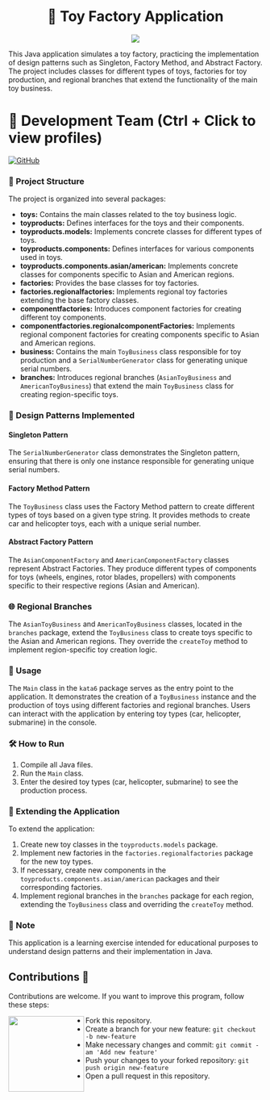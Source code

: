 <h1 align="center">🚀 Toy Factory Application</h1>
<p align="center">
  <img src="https://github.com/AlejandroDavidArzolaSaavedra/Kata-Toy-Factory/assets/90756437/45d76a39-e498-44dd-9ee8-84e429fed3a1">
</p>
This Java application simulates a toy factory, practicing the implementation of design patterns such as Singleton, Factory Method, and Abstract Factory. The project includes classes for different types of toys, factories for toy production, and regional branches that extend the functionality of the main toy business.

# 👥 Development Team (Ctrl + Click to view profiles)

[![GitHub](https://img.shields.io/badge/GitHub-Alejandro%20David%20Arzola%20Saavedra-blue?style=flat-square&logo=github)](https://github.com/AlejandroDavidArzolaSaavedra)

### 📂 Project Structure

The project is organized into several packages:

- **toys:** Contains the main classes related to the toy business logic.
- **toyproducts:** Defines interfaces for the toys and their components.
- **toyproducts.models:** Implements concrete classes for different types of toys.
- **toyproducts.components:** Defines interfaces for various components used in toys.
- **toyproducts.components.asian/american:** Implements concrete classes for components specific to Asian and American regions.
- **factories:** Provides the base classes for toy factories.
- **factories.regionalfactories:** Implements regional toy factories extending the base factory classes.
- **componentfactories:** Introduces component factories for creating different toy components.
- **componentfactories.regionalcomponentFactories:** Implements regional component factories for creating components specific to Asian and American regions.
- **business:** Contains the main `ToyBusiness` class responsible for toy production and a `SerialNumberGenerator` class for generating unique serial numbers.
- **branches:** Introduces regional branches (`AsianToyBusiness` and `AmericanToyBusiness`) that extend the main `ToyBusiness` class for creating region-specific toys.

### 🎨 Design Patterns Implemented

#### Singleton Pattern

The `SerialNumberGenerator` class demonstrates the Singleton pattern, ensuring that there is only one instance responsible for generating unique serial numbers.

#### Factory Method Pattern

The `ToyBusiness` class uses the Factory Method pattern to create different types of toys based on a given type string. It provides methods to create car and helicopter toys, each with a unique serial number.

#### Abstract Factory Pattern

The `AsianComponentFactory` and `AmericanComponentFactory` classes represent Abstract Factories. They produce different types of components for toys (wheels, engines, rotor blades, propellers) with components specific to their respective regions (Asian and American).

### 🌐 Regional Branches

The `AsianToyBusiness` and `AmericanToyBusiness` classes, located in the `branches` package, extend the `ToyBusiness` class to create toys specific to the Asian and American regions. They override the `createToy` method to implement region-specific toy creation logic.

### 🚀 Usage

The `Main` class in the `kata6` package serves as the entry point to the application. It demonstrates the creation of a `ToyBusiness` instance and the production of toys using different factories and regional branches. Users can interact with the application by entering toy types (car, helicopter, submarine) in the console.

### 🛠️ How to Run

1. Compile all Java files.
2. Run the `Main` class.
3. Enter the desired toy types (car, helicopter, submarine) to see the production process.

### 🚀 Extending the Application

To extend the application:

1. Create new toy classes in the `toyproducts.models` package.
2. Implement new factories in the `factories.regionalfactories` package for the new toy types.
3. If necessary, create new components in the `toyproducts.components.asian/american` packages and their corresponding factories.
4. Implement regional branches in the `branches` package for each region, extending the `ToyBusiness` class and overriding the `createToy` method.

### 📝 Note

This application is a learning exercise intended for educational purposes to understand design patterns and their implementation in Java.

## Contributions 🤝

Contributions are welcome. If you want to improve this program, follow these steps:

<img align="left" width="150" height="150" src="https://github.com/AlejandroDavidArzolaSaavedra/Kata-Age-Calculator/assets/90756437/81dd2f61-6de4-499f-81e8-47c1cc6ae5ae"></a>
- Fork this repository.
- Create a branch for your new feature: `git checkout -b new-feature`
- Make necessary changes and commit: `git commit -am 'Add new feature'`
- Push your changes to your forked repository: `git push origin new-feature`
- Open a pull request in this repository.
